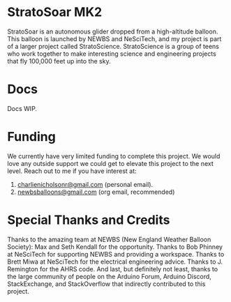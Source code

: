 # StratoSoar MK2
StratoSoar is an autonomous glider dropped from a high-altitude balloon. This balloon is launched by NEWBS and NeSciTech, and my project is part of a larger project called StratoScience. StratoScience is a group of teens who work together to make interesting science and engineering projects that fly 100,000 feet up into the sky. 

# Docs
Docs WIP.

# Funding
We currently have very limited funding to complete this project. We would love any outside support we could get to elevate this project to the next level. Reach out to me if you have interest at:
1. charlienicholsonr@gmail.com (personal email).
2. newbsballoons@gmail.com (org email, recommended)

# Special Thanks and Credits
Thanks to the amazing team at NEWBS (New England Weather Balloon Society): Max and Seth Kendall for the opportunity. Thanks to Bob Phinney at NeSciTech for supporting NEWBS and providing a workspace. Thanks to Brett Miwa at NeSciTech for the electrical engineering advice. Thanks to J. Remington for the AHRS code. And last, but definitely not least, thanks to the large community of people on the Arduino Forum, Arduino Discord, StackExchange, and StackOverflow that indirectly contributed to this project.
